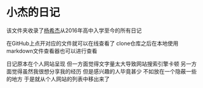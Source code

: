 # 小杰的日记

该文件夹收录了[杨希杰](https://github.com/Yang-Xijie)从2016年高中入学至今的所有日记

在GitHub上点开对应的文件就可以在线查看了  clone仓库之后在本地使用markdown文件查看器也可以进行查看

日记原本在个人网站呈现  但一方面觉得文字量太大导致网站搜索引擎卡顿  另一方面觉得虽然我很想分享我的经历  但是感兴趣的人毕竟甚少  不如放在一个隐蔽一些的地方  于是就从个人网站的列表中移出来了
